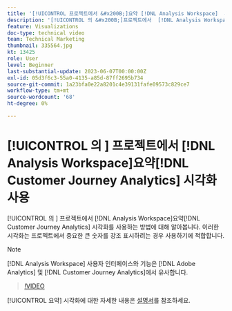 ```yaml
---
title: '[!UICONTROL 프로젝트에서 &#x200B;]요약 [!DNL Analysis Workspace]  시각화 사용'
description: '[!UICONTROL 의 &#x200B;]프로젝트에서  [!DNL Analysis Workspace] 요약 [!DNL Customer Journey Analytics] 시각화를 사용하는 방법에 대해 알아봅니다.'
feature: Visualizations
doc-type: technical video
team: Technical Marketing
thumbnail: 335564.jpg
kt: 13425
role: User
level: Beginner
last-substantial-update: 2023-06-07T00:00:00Z
exl-id: 05d3f6c3-55a0-4135-a85d-87ff2695b734
source-git-commit: 1a23bfa0e22a8201c4e39131fafe09573c829ce7
workflow-type: tm+mt
source-wordcount: '68'
ht-degree: 0%

---
```


# [!UICONTROL 의 &#x200B;] 프로젝트에서 [!DNL Analysis Workspace]요약[!DNL Customer Journey Analytics] 시각화 사용

[!UICONTROL 의 &#x200B;] 프로젝트에서 [!DNL Analysis Workspace]요약[!DNL Customer Journey Analytics] 시각화를 사용하는 방법에 대해 알아봅니다. 이러한 시각화는 프로젝트에서 중요한 큰 숫자를 강조 표시하려는 경우 사용하기에 적합합니다.

>[!NOTE]
>
>[!DNL Analysis Workspace] 사용자 인터페이스와 기능은 [!DNL Adobe Analytics] 및 [!DNL Customer Journey Analytics]에서 유사합니다.

>[!VIDEO](https://video.tv.adobe.com/v/335564/?quality=12&learn=on)

[!UICONTROL 요약] 시각화에 대한 자세한 내용은 [설명서](https://experienceleague.adobe.com/docs/analytics-platform/using/cja-workspace/visualizations/summary-number-change.html)를 참조하세요.
